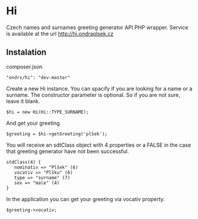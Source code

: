 Hi
==============

Czech names and surnames greeting generator API PHP wrapper.
Service is available at the url http://hi.ondraplsek.cz



Instalation
-----

composer.json

    "ondrs/hi": "dev-master"


Create a new Hi instance. You can spacify if you are looking for a name or a surname. The constructor parameter is optional.
So if you are not sure, leave it blank.

    $hi = new Hi(Hi::TYPE_SURNAME);

And get your greeting

    $greeting = $hi->getGreeting('plšek');

You will receive an sdtClass object with 4 properties or a FALSE in the case that greeting generator have not been successful.

    stdClass(4) {
       nominativ => "Plšek" (6)
       vocativ => "Plšku" (6)
       type => "surname" (7)
       sex => "male" (4)
    }

In the application you can get your greeting via vocativ property.

    $greeting->vocativ;